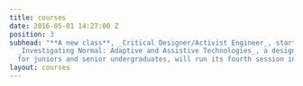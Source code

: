 ```yaml
---
title: courses
date: 2016-05-01 14:27:00 Z
position: 3
subhead: "**A new class**, _Critical Designer/Activist Engineer_, starts in 2016.
  _Investigating Normal: Adaptive and Assistive Technologies_, a design depth course
  for juniors and senior undergraduates, will run its fourth session in fall 2016."
layout: courses
---
```


